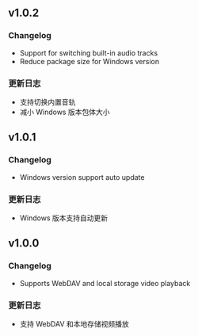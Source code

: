 ## v1.0.2
### Changelog
* Support for switching built-in audio tracks
* Reduce package size for Windows version

### 更新日志
* 支持切换内置音轨
* 减小 Windows 版本包体大小


## v1.0.1
### Changelog
* Windows version support auto update

### 更新日志
* Windows 版本支持自动更新


## v1.0.0
### Changelog
* Supports WebDAV and local storage video playback

### 更新日志
* 支持 WebDAV 和本地存储视频播放